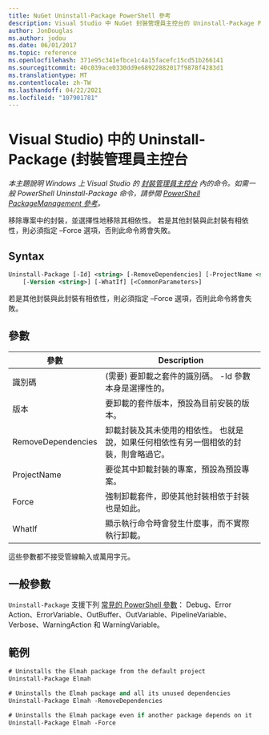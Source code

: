 ```yaml
---
title: NuGet Uninstall-Package PowerShell 參考
description: Visual Studio 中 NuGet 封裝管理員主控台的 Uninstall-Package PowerShell 命令參考。
author: JonDouglas
ms.author: jodou
ms.date: 06/01/2017
ms.topic: reference
ms.openlocfilehash: 371e95c341efbce1c4a15facefc15cd51b266141
ms.sourcegitcommit: 40c039ace0330dd9e68922882017f9878f4283d1
ms.translationtype: MT
ms.contentlocale: zh-TW
ms.lasthandoff: 04/22/2021
ms.locfileid: "107901781"
---
```

# <a name="uninstall-package-package-manager-console-in-visual-studio"></a>Visual Studio) 中的 Uninstall-Package (封裝管理員主控台

*本主題說明 Windows 上 Visual Studio 的 [封裝管理員主控台](../../consume-packages/install-use-packages-powershell.md) 內的命令。如需一般 PowerShell Uninstall-Package 命令，請參閱 [PowerShell PackageManagement 參考](/powershell/module/packagemanagement)。*

移除專案中的封裝，並選擇性地移除其相依性。 若是其他封裝與此封裝有相依性，則必須指定 –Force 選項，否則此命令將會失敗。

## <a name="syntax"></a>Syntax

```ps
Uninstall-Package [-Id] <string> [-RemoveDependencies] [-ProjectName <string>] [-Force]
    [-Version <string>] [-WhatIf] [<CommonParameters>]
```

若是其他封裝與此封裝有相依性，則必須指定 –Force 選項，否則此命令將會失敗。

## <a name="parameters"></a>參數

| 參數 | Description |
| --- | --- |
| 識別碼 |  (需要) 要卸載之套件的識別碼。 -Id 參數本身是選擇性的。 |
| 版本 | 要卸載的套件版本，預設為目前安裝的版本。 |
| RemoveDependencies | 卸載封裝及其未使用的相依性。 也就是說，如果任何相依性有另一個相依的封裝，則會略過它。 |
| ProjectName | 要從其中卸載封裝的專案，預設為預設專案。 |
| Force | 強制卸載套件，即使其他封裝相依于封裝也是如此。 |
| WhatIf | 顯示執行命令時會發生什麼事，而不實際執行卸載。 |

這些參數都不接受管線輸入或萬用字元。

## <a name="common-parameters"></a>一般參數

`Uninstall-Package` 支援下列 [常見的 PowerShell 參數](/powershell/module/microsoft.powershell.core/about/about_commonparameters)： Debug、Error Action、ErrorVariable、OutBuffer、OutVariable、PipelineVariable、Verbose、WarningAction 和 WarningVariable。

## <a name="examples"></a>範例

```ps
# Uninstalls the Elmah package from the default project
Uninstall-Package Elmah

# Uninstalls the Elmah package and all its unused dependencies
Uninstall-Package Elmah -RemoveDependencies 

# Uninstalls the Elmah package even if another package depends on it
Uninstall-Package Elmah -Force
```